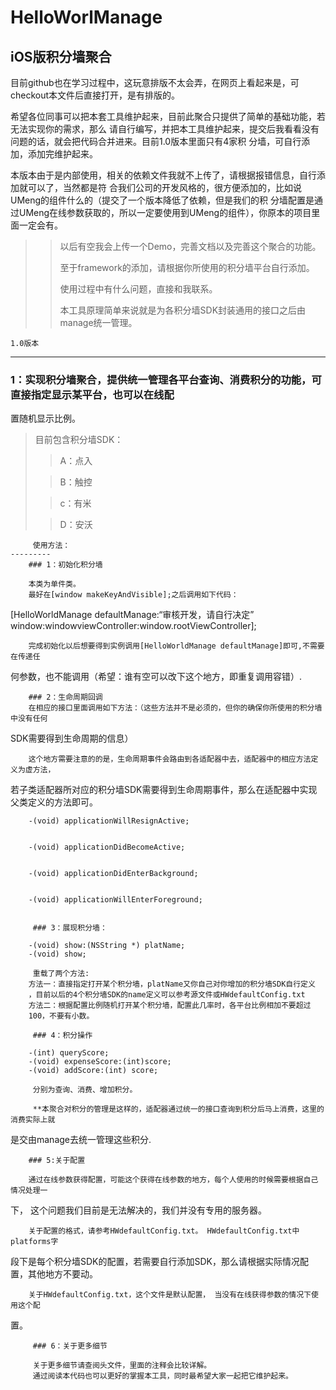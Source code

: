 HelloWorlManage
===============

iOS版积分墙聚合
---------------

目前github也在学习过程中，这玩意排版不太会弄，在网页上看起来是，可checkout本文件后直接打开，是有排版的。
	
	

希望各位同事可以把本套工具维护起来，目前此聚合只提供了简单的基础功能，若无法实现你的需求，那么
请自行编写，并把本工具维护起来，提交后我看看没有问题的话，就会把代码合并进来。目前1.0版本里面只有4家积
分墙，可自行添加，添加完维护起来。

本版本由于是内部使用，相关的依赖文件我就不上传了，请根据报错信息，自行添加就可以了，当然都是符
合我们公司的开发风格的，很方便添加的，比如说UMeng的组件什么的（提交了一个版本降低了依赖，但是我们的积
分墙配置是通过UMeng在线参数获取的，所以一定要使用到UMeng的组件），你原本的项目里面一定会有。

>>以后有空我会上传一个Demo，完善文档以及完善这个聚合的功能。
>>
>>至于framework的添加，请根据你所使用的积分墙平台自行添加。  
>>  
>>使用过程中有什么问题，直接和我联系。
>>
>>本工具原理简单来说就是为各积分墙SDK封装通用的接口之后由manage统一管理。

	1.0版本
--------------

### 1：实现积分墙聚合，提供统一管理各平台查询、消费积分的功能，可直接指定显示某平台，也可以在线配
置随机显示比例。

>目前包含积分墙SDK：
>
>>A：点入
>
>>B：触控
>
>>c：有米
>
>>D：安沃

         使用方法：
	---------
        ### 1：初始化积分墙

        本类为单件类。
        最好在[window makeKeyAndVisible];之后调用如下代码：
	
[HelloWorldManage defaultManage:“审核开发，请自行决定” window:windowviewController:window.rootViewController];

        完成初始化以后想要得到实例调用[HelloWorldManage defaultManage]即可,不需要在传递任
何参数，也不能调用（希望：谁有空可以改下这个地方，即重复调用容错）.

        ### 2：生命周期回调
        在相应的接口里面调用如下方法：（这些方法并不是必须的，但你的确保你所使用的积分墙中没有任何
SDK需要得到生命周期的信息）
		
        这个地方需要注意的的是，生命周期事件会路由到各适配器中去，适配器中的相应方法定义为虚方法，
若子类适配器所对应的积分墙SDK需要得到生命周期事件，那么在适配器中实现父类定义的方法即可。
		

		-(void) applicationWillResignActive;


		-(void) applicationDidBecomeActive;


		-(void) applicationDidEnterBackground;


		-(void) applicationWillEnterForeground;


         ### 3：展现积分墙：

		-(void) show:(NSString *) platName;
		-(void) show;

         重载了两个方法:
		方法一：直接指定打开某个积分墙，platName又你自己对你增加的积分墙SDK自行定义
		，目前以后的4个积分墙SDK的name定义可以参考源文件或HWdefaultConfig.txt
		方法二：根据配置比例随机打开某个积分墙，配置此几率时，各平台比例相加不要超过
		100，不要有小数。

         ### 4：积分操作

		-(int) queryScore;
		-(void) expenseScore:(int)score;
		-(void) addScore:(int) score;

         分别为查询、消费、增加积分。

         **本聚合对积分的管理是这样的，适配器通过统一的接口查询到积分后马上消费，这里的消费实际上就
是交由manage去统一管理这些积分.

        ### 5:关于配置

        通过在线参数获得配置，可能这个获得在线参数的地方，每个人使用的时候需要根据自己情况处理一
下， 这个问题我们目前是无法解决的，我们并没有专用的服务器。

   	    关于配置的格式，请参考HWdefaultConfig.txt。 HWdefaultConfig.txt中platforms字
段下是每个积分墙SDK的配置，若需要自行添加SDK，那么请根据实际情况配置，其他地方不要动。
		
        关于HWdefaultConfig.txt，这个文件是默认配置， 当没有在线获得参数的情况下使用这个配
置。


         ### 6：关于更多细节

         关于更多细节请查阅头文件，里面的注释会比较详解。
         通过阅读本代码也可以更好的掌握本工具，同时最希望大家一起把它维护起来。
